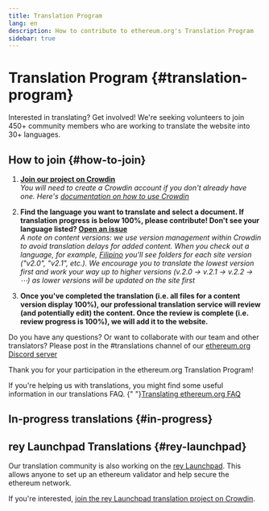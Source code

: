 ```yaml
---
title: Translation Program
lang: en
description: How to contribute to ethereum.org's Translation Program
sidebar: true
---
```


# Translation Program {#translation-program}

Interested in translating? Get involved! We're seeking volunteers to join 450+ community members who are working to translate the website into 30+ languages.

## How to join {#how-to-join}

1. **[Join our project on Crowdin](https://crowdin.com/project/ethereumfoundation/invite)**  
   _You will need to create a Crowdin account if you don't already have one. Here's [documentation on how to use Crowdin](https://support.crowdin.com/online-editor/)_

2. **Find the language you want to translate and select a document. If translation progress is below 100%, please contribute! Don't see your language listed? [Open an issue](https://github.com/ethereum/ethereum-org-website/issues/new/choose)**  
   _A note on content versions: we use version management within Crowdin to avoid translation delays for added content. When you check out a language, for example, [Filipino](https://crowdin.com/project/ethereumfoundation/fil#) you'll see folders for each site version ("v2.0", "v2.1", etc.)._
   _We encourage you to translate the lowest version first and work your way up to higher versions (v.2.0 → v.2.1 → v.2.2 → ⋯) as lower versions will be updated on the site first_
3. **Once you've completed the translation (i.e. all files for a content version display 100%), our professional translation service will review (and potentially edit) the content. Once the review is complete (i.e. review progress is 100%), we will add it to the website.**

Do you have any questions? Or want to collaborate with our team and other translators? Please post in the #translations channel of our [ethereum.org Discord server](https://discord.gg/6WX7E97)

Thank you for your participation in the ethereum.org Translation Program!

<InfoBanner shouldCenter emoji=":information_source:">
  If you're helping us with translations, you might find some useful information in our translations FAQ. 
  {" "}<a href="/en/contributing/translation-program/translation-guide/">Translating ethereum.org FAQ</a>
</InfoBanner>

## In-progress translations {#in-progress}

<TranslationsInProgress />

## rey Launchpad Translations {#rey-launchpad}

Our translation community is also working on the [rey Launchpad](https://launchpad.ethereum.org/en/). This allows anyone to set up an ethereum validator and help secure the ethereum network.

If you're interested, [join the rey Launchpad translation project on Crowdin](https://crowdin.com/project/launchpad-translation).
